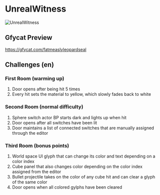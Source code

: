 # UnrealWitness
![UnrealWitness](https://user-images.githubusercontent.com/6082364/66284696-07cb9900-e897-11e9-9b25-616cc47469e6.png)

## Gfycat Preview
https://gfycat.com/fatmeaslyleopardseal

## Challenges (en)

### First Room (warming up)
1. Door opens after being hit 5 times
1. Every hit sets the material to yellow, which slowly fades back to white

### Second Room (normal difficulty)
1. Sphere switch actor BP starts dark and lights up when hit
1. Door opens after all switches have been lit
1. Door maintains a list of connected switches that are manually assigned through the editor

### Third Room (bonus points)
1. World space UI glyph that can change its color and text depending on a color index
1. Cube panel that also changes color depending on the color index assigned from the editor
1. Bullet projectile takes on the color of any cube hit and can clear a glyph of the same color
1. Door opens when all colored gylphs have been cleared
